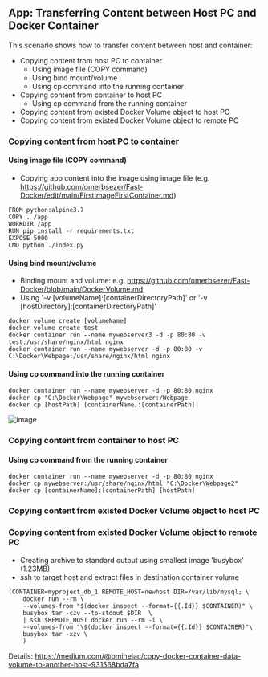 ## App: Transferring Content between Host PC and Docker Container

This scenario shows how to transfer content between host and container:
- Copying content from host PC to container
  - Using image file (COPY command)
  - Using bind mount/volume
  - Using cp command into the running container
- Copying content from container to host PC
  - Using cp command from the running container
- Copying content from existed Docker Volume object to host PC
- Copying content from existed Docker Volume object to remote PC

### Copying content from host PC to container

#### Using image file (COPY command)
- Copying app content into the image using image file (e.g. https://github.com/omerbsezer/Fast-Docker/edit/main/FirstImageFirstContainer.md)
```
FROM python:alpine3.7
COPY . /app
WORKDIR /app
RUN pip install -r requirements.txt
EXPOSE 5000
CMD python ./index.py
```

#### Using bind mount/volume
- Binding mount and volume: e.g. https://github.com/omerbsezer/Fast-Docker/blob/main/DockerVolume.md
- Using '-v [volumeName]:[containerDirectoryPath]' or '-v [hostDirectory]:[containerDirectoryPath]' 

```
docker volume create [volumeName]
docker volume create test
docker container run --name mywebserver3 -d -p 80:80 -v test:/usr/share/nginx/html nginx
docker container run --name mywebserver -d -p 80:80 -v C:\Docker\Webpage:/usr/share/nginx/html nginx
```

#### Using cp command into the running container

```
docker container run --name mywebserver -d -p 80:80 nginx
docker cp "C:\Docker\Webpage" mywebserver:/Webpage
docker cp [hostPath] [containerName]:[containerPath]
```
![image](https://user-images.githubusercontent.com/10358317/113862178-61709480-97a8-11eb-97bd-e7fa078168bb.png)

### Copying content from container to host PC

#### Using cp command from the running container

```
docker container run --name mywebserver -d -p 80:80 nginx
docker cp mywebserver:/usr/share/nginx/html "C:\Docker\Webpage2" 
docker cp [containerName]:[containerPath] [hostPath] 
```

### Copying content from existed Docker Volume object to host PC


### Copying content from existed Docker Volume object to remote PC
- Creatíng archive to standard output using smallest image 'busybox' (1.23MB)
- ssh to target host and extract files in destination container volume

```
(CONTAINER=myproject_db_1 REMOTE_HOST=newhost DIR=/var/lib/mysql; \
    docker run --rm \
    --volumes-from "$(docker inspect --format={{.Id}} $CONTAINER)" \
    busybox tar -czv --to-stdout $DIR  \
    | ssh $REMOTE_HOST docker run --rm -i \
    --volumes-from "\$(docker inspect --format={{.Id}} $CONTAINER)"\
    busybox tar -xzv \
    )
```
Details: https://medium.com/@bmihelac/copy-docker-container-data-volume-to-another-host-931568bda7fa
